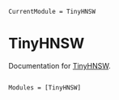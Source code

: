 ```@meta
CurrentModule = TinyHNSW
```

# TinyHNSW

Documentation for [TinyHNSW](https://github.com/exAClior/TinyHNSW.jl).

```@index
```

```@autodocs
Modules = [TinyHNSW]
```

